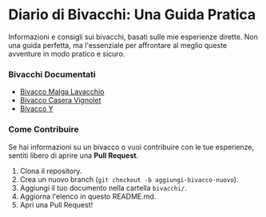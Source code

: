 # Diario di Bivacchi: Una Guida Pratica

Informazioni e consigli sui bivacchi, basati sulle mie esperienze dirette. Non una guida perfetta, ma l'essenziale per affrontare al meglio queste avventure in modo pratico e sicuro.

### Bivacchi Documentati

* [Bivacco Malga Lavacchio](bivacchi/malga-lavacchio/Malga-lavacchio.pdf)
* [Bivacco Casera Vignolet](bivacchi/casera-vignolet/Casera-vignolet.pdf)
* [Bivacco Y](bivacchi/bivacco-y/bivacco-y.tex)


### Come Contribuire
Se hai informazioni su un bivacco o vuoi contribuire con le tue esperienze, sentiti libero di aprire una **Pull Request**.

1.  Clona il repository.
2.  Crea un nuovo branch (`git checkout -b aggiungi-bivacco-nuovo`).
3.  Aggiungi il tuo documento nella cartella `bivacchi/`.
4.  Aggiorna l'elenco in questo README.md.
5.  Apri una Pull Request!
